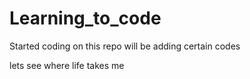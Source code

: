 # Learning_to_code

Started coding on this repo will be adding certain codes 

lets see where life takes me
